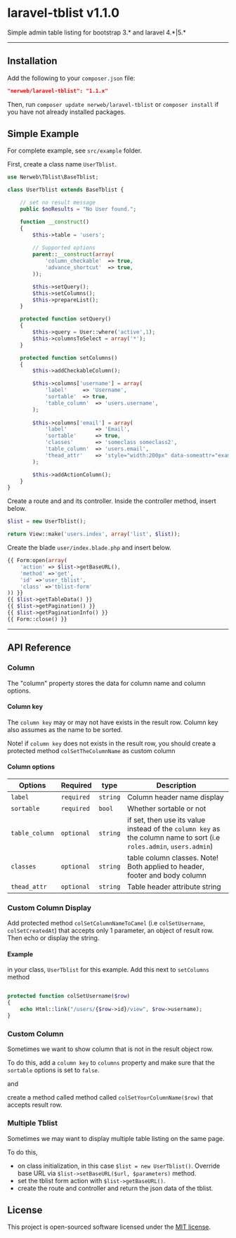 laravel-tblist v1.1.0
==============

Simple admin table listing for bootstrap 3.\* and laravel 4.\*|5.*

----------

## Installation

Add the following to your `composer.json` file:

```json
"nerweb/laravel-tblist": "1.1.x"
```

Then, run `composer update nerweb/laravel-tblist` or `composer install` if you have not already installed packages.

## Simple Example

For complete example, see `src/example` folder.

First, create a class name `UserTblist`.


```php
use Nerweb\Tblist\BaseTblist;

class UserTblist extends BaseTblist {

    // set no result message
    public $noResults = "No User found.";

    function __construct()
    {
        $this->table = 'users';
        
        // Supported options
        parent::__construct(array(
            'column_checkable'  => true,
            'advance_shortcut'  => true,
        ));

        $this->setQuery();
        $this->setColumns();
        $this->prepareList();
    }

    protected function setQuery()
    {
        $this->query = User::where('active',1);
        $this->columnsToSelect = array('*');
    }

    protected function setColumns()
    {
        $this->addCheckableColumn();

        $this->columns['username'] = array(
            'label'     => 'Username',
            'sortable'  => true,
            'table_column'  => 'users.username',
        );
        
        $this->columns['email'] = array(
            'label'         => 'Email',
            'sortable'      => true,
            'classes'       => 'someclass someclass2',
            'table_column'  => 'users.email',
            'thead_attr'    => 'style="width:200px" data-someattr="example"',
        );

        $this->addActionColumn();
    }
}
```
Create a route and and its controller. Inside the controller method, insert below.

```php
$list = new UserTblist();

return View::make('users.index', array('list', $list));
```
Create the blade `user/index.blade.php` and insert below.

```php
{{ Form:open(array(
    'action' => $list->getBaseURL(),
    'method' =>'get',
    'id' =>'user_tblist',
    'class' =>'tblist-form'
)) }}
{{ $list->getTableData() }}
{{ $list->getPagination() }}
{{ $list->getPaginationInfo() }}
{{ Form::close() }}
```

-------------


## API Reference


### Column

The "column" property stores the data for column name and column options.

#### Column key

The `column key` may or may not have exists in the result row. Column key also assumes
as the name to be sorted.

Note! if `column key` does not exists in the result row, you should create a protected method
`colSetTheColumnName` as custom column

#### Column options

|Options | Required | type     |Description
|------|----------|------------|-------
|`label`        | `required` | `string` |Column header name display
|`sortable`     | `required` | `bool`   |Whether sortable or not
|`table_column` | `optional` | `string` |if set, then use its value instead of the `column key` as the column name to sort (i.e `roles.admin`, `users.admin`)
|`classes`      | `optional` | `string` |table column classes. Note! Both applied to header, footer and body column
|`thead_attr`   | `optional` | `string` |Table header attribute string


### Custom Column Display

Add protected method `colSetColumnNameToCamel` (i.e `colSetUsername`, `colSetCreatedAt`)
that accepts only 1 parameter, an object of result row. Then echo or display the string.

#### Example

in your class, `UserTblist` for this example. Add this next to `setColumns` method

```php

protected function colSetUsername($row)
{
    echo Html::link("/users/{$row->id}/view", $row->username);
}
```

### Custom Column
Sometimes we want to show column that is not in the result object row.

To do this, add a `column key` to `columns` property and make sure that the `sortable` options is set to `false`.

and

create a method called method called `colSetYourColumnName($row)` that accepts result row.


### Multiple Tblist

Sometimes we may want to display multiple table listing on the same page.

To do this,

 - on class initialization, in this case `$list = new UserTblist()`. Override base URL via `$list->setBaseURL($url, $parameters)` method.
 - set the tblist form action with `$list->getBaseURL()`.
 - create the route and controller and return the json data of the tblist.


## License
This project is open-sourced software licensed under the [MIT license][mit-url].

[mit-url]: http://opensource.org/licenses/MIT
